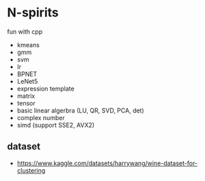 # N-spirits
fun with cpp

- kmeans
- gmm
- svm
- lr
- BPNET
- LeNet5
- expression template
- matrix
- tensor
- basic linear algerbra (LU, QR, SVD, PCA, det)
- complex number
- simd (support SSE2, AVX2)

## dataset
- https://www.kaggle.com/datasets/harrywang/wine-dataset-for-clustering

